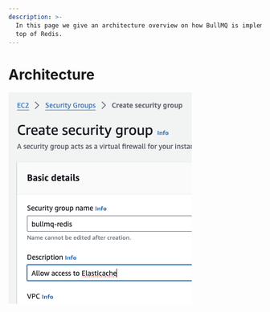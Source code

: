 ```yaml
---
description: >-
  In this page we give an architecture overview on how BullMQ is implemented on
  top of Redis.
---
```


# Architecture

![](../.gitbook/assets/image.png)

